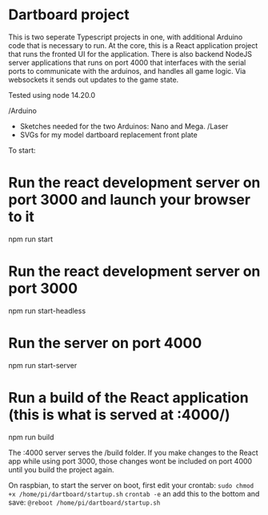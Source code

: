 # Dartboard project

This is two seperate Typescript projects in one, with additional Arduino code that is necessary to run.
At the core, this is a React application project that runs the fronted UI for the application.
There is also backend NodeJS server applications that runs on port 4000 that interfaces with the serial ports to communicate with the arduinos, and handles all game logic. Via websockets it sends out updates to the game state.

Tested using node 14.20.0


/Arduino
 - Sketches needed for the two Arduinos: Nano and Mega.
/Laser
 - SVGs for my model dartboard replacement front plate


To start:
# Run the react development server on port 3000 and launch your browser to it
npm run start
# Run the react development server on port 3000
npm run start-headless
# Run the server on port 4000
npm run start-server
# Run a build of the React application (this is what is served at :4000/)
npm run build

The :4000 server serves the /build folder. If you make changes to the React app while using port 3000, those changes wont be included on port 4000 until you build the project again. 

On raspbian, to start the server on boot, first edit your crontab:
`sudo chmod +x /home/pi/dartboard/startup.sh`
`crontab -e`
an add this to the bottom and save:
`@reboot /home/pi/dartboard/startup.sh`
